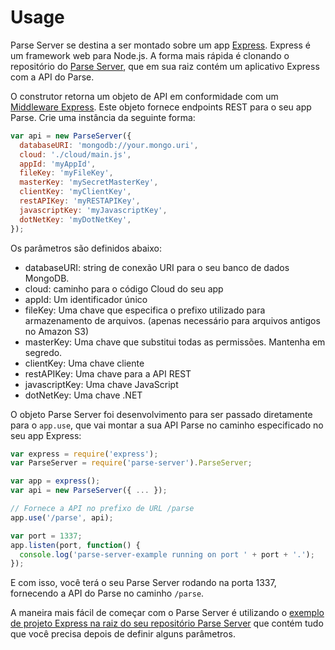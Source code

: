 # Usage

Parse Server se destina a ser montado sobre um app [Express](http://expressjs.com/). Express é um framework web para  Node.js. A forma mais rápida é clonando o repositório do [Parse Server](https://github.com/ParsePlatform/parse-server), que em sua raiz contém um aplicativo Express com a API do Parse.

O construtor retorna um objeto de API em conformidade com um [Middleware Express](http://expressjs.com/en/api.html#app.use). Este objeto fornece endpoints REST para o seu app Parse. Crie uma instância da seguinte forma:

```js
var api = new ParseServer({
  databaseURI: 'mongodb://your.mongo.uri',
  cloud: './cloud/main.js',
  appId: 'myAppId',
  fileKey: 'myFileKey',
  masterKey: 'mySecretMasterKey',
  clientKey: 'myClientKey',
  restAPIKey: 'myRESTAPIKey',
  javascriptKey: 'myJavascriptKey',
  dotNetKey: 'myDotNetKey',
});
```

Os parâmetros são definidos abaixo:

* databaseURI: string de conexão URI para o seu banco de dados MongoDB.
* cloud: caminho para o código Cloud do seu app
* appId: Um identificador único
* fileKey: Uma chave que especifica o prefixo utilizado para armazenamento de arquivos. (apenas necessário para arquivos antigos no Amazon S3)
* masterKey: Uma chave que substitui todas as permissões. Mantenha em segredo.
* clientKey: Uma chave cliente
* restAPIKey: Uma chave para a API REST
* javascriptKey: Uma chave JavaScript
* dotNetKey: Uma chave .NET

O objeto Parse Server foi desenvolvimento para ser passado diretamente para o `app.use`, que vai montar a sua API Parse no caminho especificado no seu app Express:

```js
var express = require('express');
var ParseServer = require('parse-server').ParseServer;

var app = express();
var api = new ParseServer({ ... });

// Fornece a API no prefixo de URL /parse
app.use('/parse', api);

var port = 1337;
app.listen(port, function() {
  console.log('parse-server-example running on port ' + port + '.');
});
```

E com isso, você terá o seu Parse Server rodando na porta 1337, fornecendo a API do Parse no caminho `/parse`.

A maneira mais fácil de começar com o Parse Server é utilizando o [exemplo de projeto Express na raiz do seu repositório Parse Server](https://www.github.com/ParsePlatform/parse-server) que contém tudo que você precisa depois de definir alguns parâmetros.
